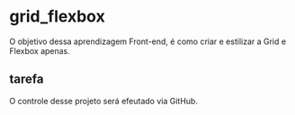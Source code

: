 # grid_flexbox
O objetivo dessa aprendizagem Front-end, é como criar e estilizar a Grid e Flexbox apenas.

## tarefa

O controle desse projeto será efeutado via GitHub.